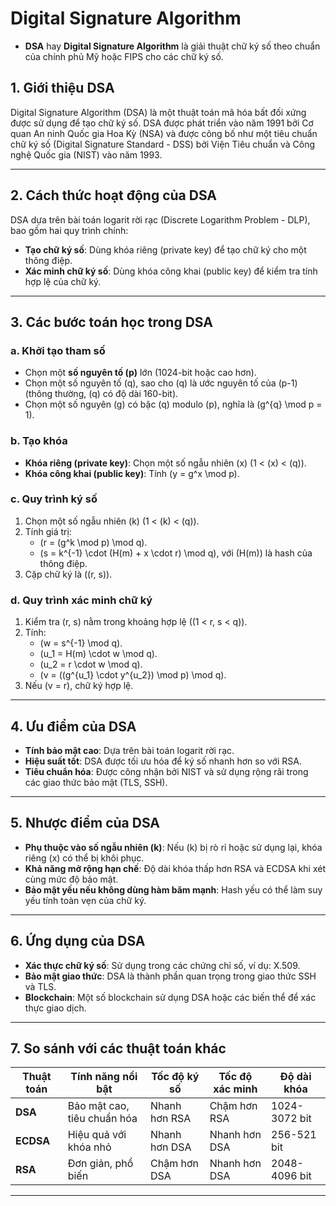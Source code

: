 # Digital Signature Algorithm
- **DSA** hay **Digital Signature Algorithm** là giải thuật chữ ký số theo chuẩn của chính phủ Mỹ hoặc FIPS cho các chữ ký số.

## 1. Giới thiệu DSA
Digital Signature Algorithm (DSA) là một thuật toán mã hóa bất đối xứng được sử dụng để tạo chữ ký số. DSA được phát triển vào năm 1991 bởi Cơ quan An ninh Quốc gia Hoa Kỳ (NSA) và được công bố như một tiêu chuẩn chữ ký số (Digital Signature Standard - DSS) bởi Viện Tiêu chuẩn và Công nghệ Quốc gia (NIST) vào năm 1993.

---

## 2. Cách thức hoạt động của DSA
DSA dựa trên bài toán logarit rời rạc (Discrete Logarithm Problem - DLP), bao gồm hai quy trình chính:
- **Tạo chữ ký số**: Dùng khóa riêng (private key) để tạo chữ ký cho một thông điệp.
- **Xác minh chữ ký số**: Dùng khóa công khai (public key) để kiểm tra tính hợp lệ của chữ ký.

---

## 3. Các bước toán học trong DSA
### a. Khởi tạo tham số
- Chọn một **số nguyên tố \(p\)** lớn (1024-bit hoặc cao hơn).
- Chọn một số nguyên tố \(q\), sao cho \(q\) là ước nguyên tố của \(p-1\) (thông thường, \(q\) có độ dài 160-bit).
- Chọn một số nguyên \(g\) có bậc \(q\) modulo \(p\), nghĩa là \(g^{q} \mod p = 1\).

### b. Tạo khóa
- **Khóa riêng (private key)**: Chọn một số ngẫu nhiên \(x\) (1 < \(x\) < \(q\)).
- **Khóa công khai (public key)**: Tính \(y = g^x \mod p\).

### c. Quy trình ký số
1. Chọn một số ngẫu nhiên \(k\) (1 < \(k\) < \(q\)).
2. Tính giá trị:
   - \(r = (g^k \mod p) \mod q\).
   - \(s = k^{-1} \cdot (H(m) + x \cdot r) \mod q\), với \(H(m)\) là hash của thông điệp.
3. Cặp chữ ký là \((r, s)\).

### d. Quy trình xác minh chữ ký
1. Kiểm tra \(r, s\) nằm trong khoảng hợp lệ \((1 < r, s < q)\).
2. Tính:
   - \(w = s^{-1} \mod q\).
   - \(u_1 = H(m) \cdot w \mod q\).
   - \(u_2 = r \cdot w \mod q\).
   - \(v = ((g^{u_1} \cdot y^{u_2}) \mod p) \mod q\).
3. Nếu \(v = r\), chữ ký hợp lệ.

---

## 4. Ưu điểm của DSA
- **Tính bảo mật cao**: Dựa trên bài toán logarit rời rạc.
- **Hiệu suất tốt**: DSA được tối ưu hóa để ký số nhanh hơn so với RSA.
- **Tiêu chuẩn hóa**: Được công nhận bởi NIST và sử dụng rộng rãi trong các giao thức bảo mật (TLS, SSH).

---

## 5. Nhược điểm của DSA
- **Phụ thuộc vào số ngẫu nhiên \(k\)**: Nếu \(k\) bị rò rỉ hoặc sử dụng lại, khóa riêng \(x\) có thể bị khôi phục.
- **Khả năng mở rộng hạn chế**: Độ dài khóa thấp hơn RSA và ECDSA khi xét cùng mức độ bảo mật.
- **Bảo mật yếu nếu không dùng hàm băm mạnh**: Hash yếu có thể làm suy yếu tính toàn vẹn của chữ ký.

---

## 6. Ứng dụng của DSA
- **Xác thực chữ ký số**: Sử dụng trong các chứng chỉ số, ví dụ: X.509.
- **Bảo mật giao thức**: DSA là thành phần quan trọng trong giao thức SSH và TLS.
- **Blockchain**: Một số blockchain sử dụng DSA hoặc các biến thể để xác thực giao dịch.

---

## 7. So sánh với các thuật toán khác

| Thuật toán    | Tính năng nổi bật       | Tốc độ ký số   | Tốc độ xác minh | Độ dài khóa     |
|---------------|-------------------------|----------------|-----------------|-----------------|
| **DSA**       | Bảo mật cao, tiêu chuẩn hóa | Nhanh hơn RSA  | Chậm hơn RSA    | 1024-3072 bit   |
| **ECDSA**     | Hiệu quả với khóa nhỏ   | Nhanh hơn DSA  | Nhanh hơn DSA   | 256-521 bit     |
| **RSA**       | Đơn giản, phổ biến      | Chậm hơn DSA   | Nhanh hơn DSA   | 2048-4096 bit   |

---